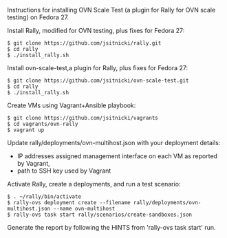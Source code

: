 Instructions for installing OVN Scale Test (a plugin for Rally for OVN scale
testing) on Fedora 27.

Install Rally, modified for OVN testing, plus fixes for Fedora 27:

```
$ git clone https://github.com/jsitnicki/rally.git
$ cd rally
$ ./install_rally.sh
```

Install ovn-scale-test,a plugin for Rally, plus fixes for Fedora 27:

```
$ git clone https://github.com/jsitnicki/ovn-scale-test.git
$ cd rally
$ ./install_rally.sh
```

Create VMs using Vagrant+Ansible playbook:

```
$ git clone https://github.com/jsitnicki/vagrants
$ cd vagrants/ovn-rally
$ vagrant up
```

Update rally/deployments/ovn-multihost.json with your deployment details:
- IP addresses assigned management interface on each VM as reported by Vagrant,
- path to SSH key used by Vagrant

Activate Rally, create a deployments, and run a test scenario:

```
$ . ~/rally/bin/activate
$ rally-ovs deployment create --filename rally/deployments/ovn-multihost.json --name ovn-multihost
$ rally-ovs task start rally/scenarios/create-sandboxes.json
```

Generate the report by following the HINTS from 'rally-ovs task start' run.
